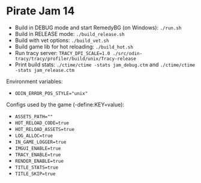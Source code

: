 # Pirate Jam 14

- Build in DEBUG mode and start RemedyBG (on Windows): `./run.sh`
- Build in RELEASE mode: `./build_release.sh`
- Build with vet options: `./build_vet.sh`
- Build game lib for hot reloading: `./build_hot.sh`
- Run tracy server: `TRACY_DPI_SCALE=1.0 ./src/odin-tracy/tracy/profiler/build/unix/Tracy-release`
- Print build stats: `./ctime/ctime -stats jam_debug.ctm` and `./ctime/ctime -stats jam_release.ctm`

Environment variables:
- `ODIN_ERROR_POS_STYLE="unix"`

Configs used by the game (-define:KEY=value):
- `ASSETS_PATH=""`
- `HOT_RELOAD_CODE=true`
- `HOT_RELOAD_ASSETS=true`
- `LOG_ALLOC=true`
- `IN_GAME_LOGGER=true`
- `IMGUI_ENABLE=true`
- `TRACY_ENABLE=true`
- `RENDER_ENABLE=true`
- `TITLE_STATS=true`
- `TITLE_SKIP=true`

